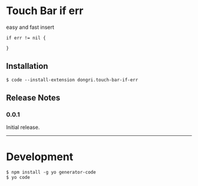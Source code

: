 # Touch Bar if err

easy and fast insert 
```
if err != nil {

}
```

## Installation

```
$ code --install-extension dongri.touch-bar-if-err
```

## Release Notes

### 0.0.1

Initial release.

-----------------------------------------------------------------------------------------------------------

# Development

```
$ npm install -g yo generator-code
$ yo code
```
